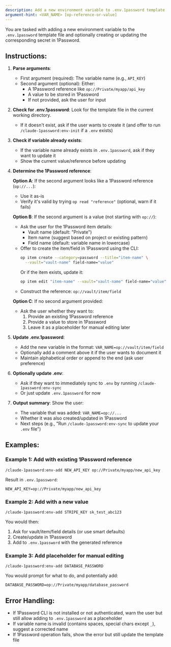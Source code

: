 ```yaml
---
description: Add a new environment variable to .env.1password template and optionally to 1Password
argument-hint: <VAR_NAME> [op-reference-or-value]
---
```


You are tasked with adding a new environment variable to the `.env.1password` template file and optionally creating or updating the corresponding secret in 1Password.

## Instructions:

1. **Parse arguments**:
   - First argument (required): The variable name (e.g., `API_KEY`)
   - Second argument (optional): Either:
     - A 1Password reference like `op://Private/myapp/api_key`
     - A value to be stored in 1Password
     - If not provided, ask the user for input

2. **Check for .env.1password**: Look for the template file in the current working directory.
   - If it doesn't exist, ask if the user wants to create it (and offer to run `/claude-1password:env-init` if a `.env` exists)

3. **Check if variable already exists**:
   - If the variable name already exists in `.env.1password`, ask if they want to update it
   - Show the current value/reference before updating

4. **Determine the 1Password reference**:

   **Option A**: If the second argument looks like a 1Password reference (`op://...`):
   - Use it as-is
   - Verify it's valid by trying `op read "reference"` (optional, warn if it fails)

   **Option B**: If the second argument is a value (not starting with `op://`):
   - Ask the user for the 1Password item details:
     - Vault name (default: "Private")
     - Item name (suggest based on project or existing pattern)
     - Field name (default: variable name in lowercase)
   - Offer to create the item/field in 1Password using the CLI:
     ```bash
     op item create --category=password --title="item-name" \
       --vault="vault-name" field-name="value"
     ```
     Or if the item exists, update it:
     ```bash
     op item edit "item-name" --vault="vault-name" field-name="value"
     ```
   - Construct the reference: `op://vault/item/field`

   **Option C**: If no second argument provided:
   - Ask the user whether they want to:
     1. Provide an existing 1Password reference
     2. Provide a value to store in 1Password
     3. Leave it as a placeholder for manual editing later

5. **Update .env.1password**:
   - Add the new variable in the format: `VAR_NAME=op://vault/item/field`
   - Optionally add a comment above it if the user wants to document it
   - Maintain alphabetical order or append to the end (ask user preference)

6. **Optionally update .env**:
   - Ask if they want to immediately sync to `.env` by running `/claude-1password:env-sync`
   - Or just update `.env.1password` for now

7. **Output summary**: Show the user:
   - The variable that was added: `VAR_NAME=op://...`
   - Whether it was also created/updated in 1Password
   - Next steps (e.g., "Run `/claude-1password:env-sync` to update your `.env` file")

## Examples:

### Example 1: Add with existing 1Password reference
```
/claude-1password:env-add NEW_API_KEY op://Private/myapp/new_api_key
```

Result in `.env.1password`:
```
NEW_API_KEY=op://Private/myapp/new_api_key
```

### Example 2: Add with a new value
```
/claude-1password:env-add STRIPE_KEY sk_test_abc123
```

You would then:
1. Ask for vault/item/field details (or use smart defaults)
2. Create/update in 1Password
3. Add to `.env.1password` with the generated reference

### Example 3: Add placeholder for manual editing
```
/claude-1password:env-add DATABASE_PASSWORD
```

You would prompt for what to do, and potentially add:
```
DATABASE_PASSWORD=op://Private/myapp/database_password
```

## Error Handling:

- If 1Password CLI is not installed or not authenticated, warn the user but still allow adding to `.env.1password` as a placeholder
- If variable name is invalid (contains spaces, special chars except `_`), suggest a corrected name
- If 1Password operation fails, show the error but still update the template file
